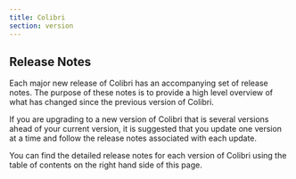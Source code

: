 ```yaml
---
title: Colibri
section: version
---
```


## Release Notes

Each major new release of Colibri has an accompanying set of release notes.  The purpose of these notes is to provide a high level overview of what has changed since the previous version of Colibri.

If you are upgrading to a new version of Colibri that is several versions ahead of your current version, it is suggested that you update one version at a time and follow the release notes associated with each update.

You can find the detailed release notes for each version of Colibri using the table of contents on the right hand side of this page.
